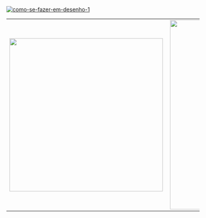 <a href="https://ibb.co/87xfkYt"><img src="https://i.ibb.co/VqCz6w5/como-se-fazer-em-desenho-1.png" alt="como-se-fazer-em-desenho-1" border="0"></a>
<center>
<table>
    <tr>
        <td><img width="400px" align="left" src="https://github-readme-stats.vercel.app/api/top-langs/?username=R0queh&hide=html&layout=compact&theme=buefy" /></td>
        <td><img width="495px" align="left" src="https://github-readme-stats.vercel.app/api?username=R0queh&theme=buefy"/></td>
    </tr>   
</table>
</center> 
